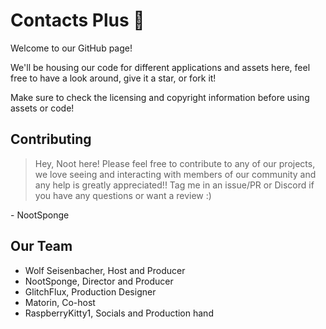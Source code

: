 # Contacts Plus 🦊

Welcome to our GitHub page!

We'll be housing our code for different applications and assets here, feel free to have a look around, give it a star, or fork it!

Make sure to check the licensing and copyright information before using assets or code!

## Contributing

> Hey, Noot here! Please feel free to contribute to any of our projects, we love seeing and interacting with members of our community and any help is greatly appreciated!! Tag me in an issue/PR or Discord if you have any questions or want a review :)

\- NootSponge

## Our Team

- Wolf Seisenbacher, Host and Producer
- NootSponge, Director and Producer
- GlitchFlux, Production Designer
- Matorin, Co-host
- RaspberryKitty1, Socials and Production hand
